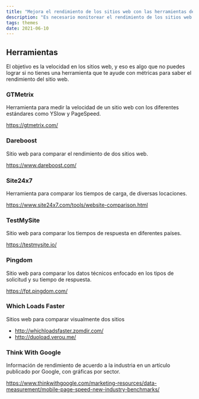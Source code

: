 ```yaml
---
title: "Mejora el rendimiento de los sitios web con las herramientas de optimización"
description: "Es necesario monitorear el rendimiento de los sitios web para poder optimizarlos.En este artículo se explican las herramientas que se pueden utilizar para mejorar el rendimiento de un sitio web."
tags: themes
date: 2021-06-10
---
```


## Herramientas

El objetivo es la velocidad en los sitios web, y eso es algo que no puedes lograr si no tienes una herramienta que te ayude con métricas para saber el rendimiento del sitio web.

### GTMetrix

Herramienta para medir la velocidad de un sitio web con los diferentes estándares como YSlow y PageSpeed.

<https://gtmetrix.com/>

### Dareboost

Sitio web para comparar el rendimiento de dos sitios web.

<https://www.dareboost.com/>

### Site24x7

Herramienta para comparar los tiempos de carga, de diversas locaciones.

<https://www.site24x7.com/tools/website-comparison.html>

### TestMySite

Sitio web para comparar los tiempos de respuesta en diferentes países.

<https://testmysite.io/>

### Pingdom

Sitio web para comparar los datos técnicos enfocado en los tipos de solicitud y su tiempo de respuesta.

<https://fpt.pingdom.com/>

### Which Loads Faster

Sitios web para comparar visualmente dos sitios

- <http://whichloadsfaster.zomdir.com/>
- <http://duoload.verou.me/>

### Think With Google

Información de rendimiento de acuerdo a la industria en un artículo publicado por Google, con gráficas por sector.

<https://www.thinkwithgoogle.com/marketing-resources/data-measurement/mobile-page-speed-new-industry-benchmarks/>
